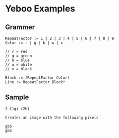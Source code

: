 # Yeboo Examples

## Grammer

    RepeatFactor := 1 | 2 | 3 | 4 | 5 | 6 | 7 | 8 | 9
    Color := r | g | b | w | x

    // r = red
    // g = green
    // b = blue
    // w = white
    // x = black

    Block := (RepeatFactor Color)
    Line := RepeatFactor Block*

## Sample

    2 (1g) (2b)

    Creates an image with the following pixels

    gbb
    gbb
